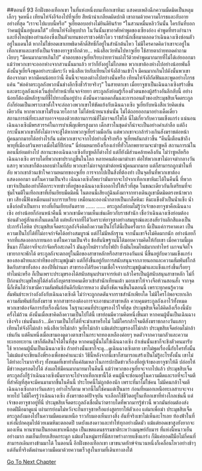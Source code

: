 ##ตอนที่ 93 อีกฝั่งของเทือกเขา
ในที่แห่งหนึ่งบนเทือกเขาหิมะ แสงคบเพลิงฉีกความมืดมิดเป็นหลุมเล็กๆ จุดหนึ่ง
เทียนไห่จังอีจ้องไปที่จูเยี่ย สีหน้าน่าเกลียดผิดปกติ เขาถามด้วยความโกรธและอับอายอย่างที่สุด “เราจะไปแบบนี้หรือ”
จูเยี่ยตอบอย่างไม่ยินดียินร้าย “ในสวนหมื่นหลิววันนั้น ใครกันที่บอกว่าคนผู้นั้นอยู่แดนใต้”
เทียนไห่จังอีหุบปาก
ในวันนั้นเขาอาศัยคำพูดของเซียงอ๋อง คำพูดที่ทรงอำนาจและยิ่งใหญ่ของท่านอ๋องซึ่งเป็นตัวแทนของราชวงศ์ต้าโตว ราชสำนักเชื่อมาตลอดว่าเฉินฉางเซิงซ่อนตัวอยู่ในแดนใต้ หากไม่ใช่ยอดเขาเทพธิดาศักดิ์สิทธิ์ก็อยู่ในสำนักต้นไหว ไม่มีใครคาดคิดว่าเขาจะอยู่ในเทือกเขาและเขายังเป็นเจ้าของยาจูซาอีกด้วย...
หนิงสือเว่ยหันไปหาจูเยี่ย ใช้สายตาถ่ายทอดคำถามเงียบๆ
“มีคนมากมายเกินไป”
คำตอบของจูเยี่ยเรียบง่ายทว่าแฝงไว้ด้วยคำพูดมากมายที่ไม่ได้เอ่ยออกมา
แม้ว่าพวกเขาจะออกห่างจากสวนนั้นมาแล้ว ทว่าก็ยังอยู่ไม่ไกลพอ พวกเขาต้องห่างไปอย่างน้อยพันลี้ ดังนั้นจูเยี่ยจึงพูดอย่างระมัดระวัง
หนิงสือเว่ยกับเทียนไห่จังอีล้วนเข้าใจ
มีคนมากเกินไปดังนั้นพวเขาต้องจากมา หากมีคนน้อยกว่านี้ คืนนี้จะจบลงต่างไปอย่างนั้นหรือ
เทียนไห่จังอีกัดฟันและพูดอย่างโกรธแค้น “พ่อค้าตระกูลถังพวกนั้นช่างลึกซึ้งชั่วร้ายจริงๆ”
ในสายตาเขา เมื่อยาจูซาเป็นเฉินฉางเซิงสร้างขึ้นและตระกูลถังแห่งเวิ่นสุ่ยก็ทำหน้าที่แจกจ่ายยา ตระกูลถังย่อมรู้เรื่องตัวตนของผู้สร้างอันลึกลับนี้ อย่างน้อยก็ต้องมีหลักฐานที่ชี้ไปทางนั้นอยู่บ้าง ดังนั้นความอดกลั้นและการถอนตัวของประมุขสิบเจ็ดตระกูลถังก็ย่อมเป็นเพราะเขาตั้งใจจะล่อลวงพวกเขาให้ขัดแย้งกับเฉินฉางเซิง
จูเยี่ยกับหนิงสือเว่ยคิดเช่นเดียวกัน
หากพวกเขาไม่รีบฉวยโอกาส ไม่ได้หน้าหนาเช่นนั้น ไม่ได้ถอยออกมาอย่างเด็ดเดี่ยว สถานการณ์ที่ทะเลสาบอาจจบลงด้วยสถานการณ์ที่ไม่อาจแก้ไขได้
นี่ไม่เกี่ยวกับความแข็งแกร่ง แน่นอน เฉินฉางเซิงมีพรสวรรค์ในการบำเพ็ญเพียรสูงมาก เด็กสาวในชุดดำก็น่าจะเป็นอย่างคำเล่าลือ แต่ถึงกระนั้นพวกเขาก็ยังไม่อาจจะสู้ได้หากพวกจูเยี่ยร่วมมือกัน แต่พวกเขาจะกล้าร่วงเกินสังฆราชต่อหน้าผู้คนมากมายได้อย่างไรกัน
แต่พวกเขาจะจากไปอย่างนี้จริงหรือ
จูเยี่ยพลันกล่าวขึ้น “คืนนี้เตือนข้าถึงพายุที่เมืองสวินหยางเมื่อไม่กี่ปีก่อน”
นี่ย่อมหมายถึงเรื่องเก่าที่ทั่วโลกพยายามจะฆ่าซูหลี
สถานการณ์ในตอนนี้ย่อมต่างไป สถานะของเฉินฉางเซิงกับซูหลีก็ต่างไป แต่ก็ยังมีส่วนคล้ายคลึงกัน
ไม่ว่าซูหลีหรือเฉินฉางเซิง ตราบใดที่พวกเขาปรากฏขึ้นในโลก หลายคนต้องมาฆ่าเขา
ต่อให้พวกเขาไม่อาจฆ่ากลางวันแสกๆ พวกเขาก็ต้องลอบฆ่าในที่ลับ พวกเขาไม่อาจถูกฆ่าต่อหน้าผู้คนมากมาย แต่ก็สามารถถูกฆ่าในที่ลับ
พวกเขาล้วนเข้าใจความหมายของจูเยี่ย
การจากไปเป็นสิ่งที่ต้องทำ เป็นจุดยืนที่พวกเขาต้องแสดงออกมา แต่ในความเป็นจริง เฉินฉางเซิงก็พบว่ามันยากจะไปจากเทือกเขาหิมะได้ในคืนนี้
ที่พวกเขาจำเป็นต้องทำก็คือกระจายข่าวที่อยู่ของเฉินฉางเซิงออกไปให้เร็วที่สุด ในขณะเดียวกันก็เตรียมที่จะซุ่มโจมตีในเทือกเขาที่เย็นเยียบมืดมิดนี้
ในตอนนี้เสียงกู่ฉินดังมาจากทางเดินภูเขามืดมิดตรงหน้าพวกเขา
เสียงนี้ฟังเหมือนแผ่วเบาราบเรียบ เหมือนละอองน้ำกลายเป็นเกล็ดหิมะ หิมะแข็งตัวเป็นน้ำแข็ง น้ำแข็งก่อตัวเป็นทาง ทางที่เย็นเยียบอันตราย
……
……
ตระกูลถังย่อมไม่รู้ว่าเจ้าของยาจูซาคือเฉินฉางเซิง อย่างน้อยก็ก่อนหน้าคืนนี้ พวกเขามีความเห็นเช่นเดียวกับราชสำนัก เชื่อว่าเฉินฉางเซิงย่อมต้องซ่อนตัวอยู่สักแห่งในแดนใต้ แต่หลังจากที่ได้วิเคราะห์ยาจูซาอย่างสมบูรณ์และสงสัยว่าผลึกสีแดงเป็นปะการังโลหิต ประมุขสิบเจ็ดตระกูลถังจึงคิดถึงความเป็นไปได้นี้เป็นครั้งแรก
นี่เป็นแค่การคาดเดา เป็นความเป็นไปได้ที่ไม่อาจกำจัดได้อย่างสมบูรณ์ แต่ก็ไม่มีหลักฐาน จากนั้นเขาจึงไม่คิดมากนัก อย่างน้อยก็จากที่แสดงออกภายนอก
แต่ในความเป็นจริง ข้อสันนิษฐานนี้ได้มอบความคิดให้กับเขา
เมื่อความนี้ผุดขึ้นมา ก็ไม่อาจที่จะกำจัดหรือสะกดไว้ มันลุกไหม้ราวกับไฟป่า ยิ่งมันโหมไหม้มากเท่าไหร่ เผาจนจิตใจเขายากจะพักได้
ตระกูลถังจะตกอยู่ในมือของสาขาหลักหรือสาขารองกันแน่
นี่ขึ้นอยู่กับความแข็งแกร่งของสองฝ่ายและท่าทีของประมุขผู้เฒ่า แต่ก็ยังขึ้นอยู่กับการสนับสนุนจากภายนอกและความสัมพันธ์ใกล้ชิดกับสาขาทั้งสอง
สองปีที่ผ่านมา สาขารองได้รับความเชื่อใจจากประมุขผู้เฒ่าและแข็งแกร่งขึ้นเรื่อยๆ ทำไมน่ะหรือ ก็เป็นเพราะประมุขรองได้สนับสนุนปรมาจารย์เต๋า
แล้วใครเป็นผู้สนับสนุนสาขาหลัก ไม่กี่ปีก่อนประมุขใหญ่ได้ส่งถังถังบุตรชายคนเดียวเข้าสำนักเทียนเต้า มอบเขาให้จวงจือห้วนสอนสั่ง จากจุดนี้ก็เห็นได้ว่าเขามีความสัมพันธ์อันดีกับนิกายหลวง มันยิ่งชัดเจนขึ้นในตอนนี้ เพราะทุกคนรู้ความสัมพันธ์ระหว่างถังถังกับเฉินฉางเซิงดี ไม่ว่าจะถูกกดดันจากราชสำนักเพียงใด ไม่มีใครโง่พอจะยกเลิกความสัมพันธ์กับสังฆราช
หากสาขารองต้องการจะเอาชนะสาขาหลัก ควบคุมตระกูลถังเอาไว้ทั้งหมด พวกเขาต้องจัดการกับเรื่องนี้ก่อน ในฐานะคนที่ประมุขรองไว้ใจที่สุด ประมุขสิบเจ็ดได้คิดถึงเรื่องนี้นับครั้งไม่ถ้วน ดังนั้นเมื่อเขาคิดถึงความเป็นไปได้นี้ เขาย่อมมีความคิดหนึ่งขึ้นมา
หากคนผู้นั้นเป็นเฉินฉางเซิงจริง เช่นนั้นแล้ว...มีความเป็นไปได้ที่จะฆ่าเขาหรือไม่
ไม่มีใครกล้าโจมตีสังฆราชกลางวันแสกๆ เทียนไห่จังอีไม่กล้า หนิงสือเว่ยไม่กล้า จูเยี่ยไม่กล้า แม้แต่ประมุขรองก็ไม่กล้า
ประมุขสิบเจ็ดย่อมไม่กล้าเช่นกัน แต่คืนหนึ่งเมื่อเขามองดูดวงตาเขาในกระจกทองเหลืองค่อยๆ หดตัวจากความกลัวและความทะเยอทะยาน เขาก็ตัดสินใจได้ในที่สุด
หากคนผู้นั้นไม่ใช่เฉินฉางเซิง ถ้าเช่นนั้นเขาก็จะชิงตัวคนมารับใช้ หากคนผู้นั้นเป็นเฉินฉางเซิง ถ้าอย่างนั้นเขาก็จะดู...ดูเฉินฉางเซิงตาย
เขาไม่พูดเรื่องนี้กับใครทั้งนั้น ไม่แม้แต่จะเขียนถึงพี่รองเพื่อขอคำแนะนำ วิธีนี้หลังจากนี้เขาก็สามารถแสร้งเป็นไม่รู้อะไรทั้งนั้น
เขาไม่ได้ทำอะไรมากจริงๆ ทั้งหมดที่เขาทำก็แค่ล้มเหลวในการปกปิดข่าวเรื่องที่อยู่เจ้าของยาจูซาให้ดี ปล่อยให้มีข่าวหลุดรอดไปได้
ส่งผลให้มีคนมากมายมาในคืนนี้
แม้ว่าพวกของจูเยี่ยจะจากไปแล้ว ประมุขสิบเจ็ดตระกูลถังก็รู้ว่าเฉินฉางเซิงนั้นยากจะไปจากเทือกเขานี้ได้
คนผู้นี้จะซ่อนอยู่ในความมืดและรอที่จะโจมตี
ที่สำคัญที่สุดจะมีคนมามากขึ้นในคืนนี้
ประโยคนี้ไม่ถูกต้องนัก เพราะที่มาไม่ใช่คน
ไม่มีคนกล้าโจมตีเฉินฉางเซิงกลางวันแสกๆ อย่างไรก็ตาม พวกนี้ไม่ใช่คนแต่เป็นมาร
ก่อนที่หมอกเหนือทะเลสาบจะจางหายไป ไม่มีใครรู้ว่าเฉินฉางเซิง สังฆราชองค์ปัจจุบัน จะเลือกใช้ชีวิตอยู่ในเทือกเขาที่ห่างไกลเช่นนี้
แต่เจ้าของยาจูซาอยู่ที่นี่
ประมุขสิบเจ็ดตระกูลถังเชื่อมั่นว่าตราบใดที่พวกมารรู้ข่าวนี้ พวกมันย่อมต้องส่งยอดฝีมือมาดูแน่
เผ่ามารย่อมไม่หวังจะกินยาจูซาหรือแย่งสูตรยาให้ตัวเอง แต่มาเพื่อฆ่า
ประมุขสิบเจ็ดตระกูลถังมองไปในความมืดแดนเหนือ ราวกับมองเห็นบางสิ่ง อันที่จริงเขาไม่เห็นอะไรเลย
ท้องฟ้าในที่แห่งนี้ปกคลุมไปด้วยเมฆหิมะตลอดปี บดบังแสงดาวและทำให้ทุกอย่างมืดมัว แม้แต่ยอดเขาสูงยังยากจะมองเห็น
หานซานเป็นยอดเขาเหนือสุด เป็นเขตแดนธรรมชาติระหว่างมนุษย์กับมาร
ที่แห่งนี้หนาวเย็นอย่างมาก ลมเย็นเยียบเสียดกระดูก แม้แต่ในหมู่มารที่มีสภาพร่างกายแข็งแกร่ง ก็มีแค่ยอดฝีมือไม่กี่คนที่สามารถเดินทางข้ามมาได้
ในตอนนี้ อีกฝั่งของเทือกเขา เขาขนาดยักษ์จำนวนหนึ่งก็เคลื่อนไหวอย่างช้าๆ แต่อันที่จริงตัดผ่านความมืดมาด้วยความเร็วสูงในยามที่เดินทางลงใต้


[Go To Next Chapter]( ./766.md)
